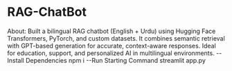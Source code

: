 ﻿# RAG-ChatBot
 About:
  Built a bilingual RAG chatbot (English + Urdu) using Hugging Face Transformers, PyTorch, and custom datasets. It combines semantic retrieval with GPT-based generation for accurate, context-aware responses. Ideal for education, support, and personalized AI in multilingual environments.
--Install Dependencies 
npm i
--Run Starting Command
streamlit app.py
